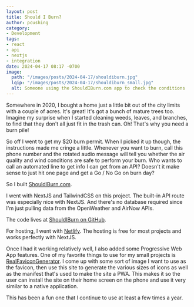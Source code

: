```yaml
---
layout: post
title: Should I Burn?
author: pcushing
category:
- Development
tags:
- react
- api
- nextjs
- integration
date: 2024-04-17 08:17 -0700
image:
  path: "/images/posts/2024-04-17/shouldiburn.jpg"
  lqip: "/images/posts/2024-04-17/shouldiburn_small.jpg"
  alt: Someone using the ShouldIBurn.com app to check the conditions
---
```

Somewhere in 2020, I bought a home just a little bit out of the city limits with a couple of acres. It's great! It's got a bunch of mature trees too. Imagine my surprise when I started cleaning weeds, leaves, and branches, to find that they don't all just fit in the trash can. Oh! That's why you need a burn pile! 

So off I went to get my $20 burn permit. When I picked it up though, the instructions made me cringe a little. Whenever you want to burn, call this phone number and the rotated audio message will tell you whether the air quality and wind conditions are safe to perform your burn. Who wants to call an automated line to get info I can get from an API? Doesn't it make sense to just hit one page and get a Go / No Go on burn day?

So I built [ShouldIBurn.com](https://shouldiburn.com).

I went with NextJS and TailwindCSS on this project. The built-in API route was especially nice with NextJS. And there's no database required since I'm just pulling data from the OpenWeather and AirNow APIs.

The code lives at [ShouldIBurn on GitHub](https://github.com/paulcushing/ShouldIBurn).

For hosting, I went with [Netlify](https://www.netlify.com/). The hosting is free for most projects and works perfectly with NextJS. 

Once I had it working relatively well, I also added some Progressive Web App features. One of my favorite things to use for my small projects is [RealFaviconGenerator](https://realfavicongenerator.net/). I come up with some sort of image I want to use as the favicon, then use this site to generate the various sizes of icons as well as the manifest that's used to make the site a PWA. This makes it so the user can install the site on their home screen on the phone and use it very similar to a native application.

This has been a fun one that I continue to use at least a few times a year.